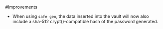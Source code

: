 #Improvements

- When using `safe gen`, the data inserted into the vault will now also
  include a sha-512 crypt()-compatible hash of the password generated.
